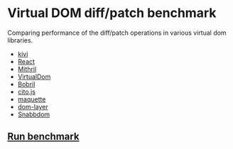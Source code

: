 # Virtual DOM diff/patch benchmark

Comparing performance of the diff/patch operations in various virtual
dom libraries.

- [kivi](https://github.com/localvoid/kivi)
- [React](http://facebook.github.io/react/)
- [Mithril](http://lhorie.github.io/mithril/index.html)
- [VirtualDom](https://github.com/Matt-Esch/virtual-dom)
- [Bobril](https://github.com/Bobris/Bobril)
- [cito.js](https://github.com/joelrich/citojs)
- [maquette](https://github.com/AFASSoftware/maquette)
- [dom-layer](https://github.com/crysalead-js/dom-layer)
- [Snabbdom](https://github.com/paldepind/snabbdom)

## [Run benchmark](http://vdom-benchmark.github.io/vdom-benchmark/)
